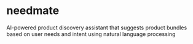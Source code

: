 # needmate
AI-powered product discovery assistant that suggests product bundles based on user needs and intent using natural language processing
